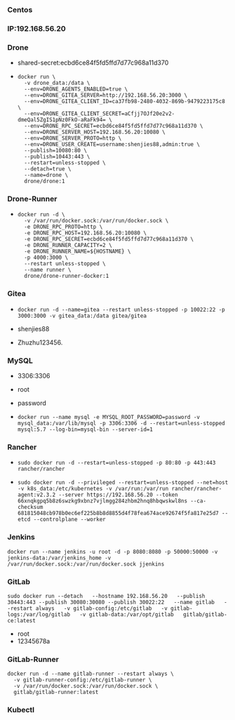 ### Centos

### IP:192.168.56.20

### Drone

  - shared-secret:ecbd6ce84f5fd5ffd7d77c968a11d370

  - ```shell
    docker run \
      -v drone_data:/data \
      --env=DRONE_AGENTS_ENABLED=true \
      --env=DRONE_GITEA_SERVER=http://192.168.56.20:3000 \
      --env=DRONE_GITEA_CLIENT_ID=ca37fb98-2480-4032-869b-9479223175c8 \
      --env=DRONE_GITEA_CLIENT_SECRET=aCfjj7OJf20e2v2-dmeQal5ZgIS1pNz0FkO-aRaFk94= \
      --env=DRONE_RPC_SECRET=ecbd6ce84f5fd5ffd7d77c968a11d370 \
      --env=DRONE_SERVER_HOST=192.168.56.20:10080 \
      --env=DRONE_SERVER_PROTO=http \
      --env=DRONE_USER_CREATE=username:shenjies88,admin:true \
      --publish=10080:80 \
      --publish=10443:443 \
      --restart=unless-stopped \
      --detach=true \
      --name=drone \
      drone/drone:1
    ```


### Drone-Runner

  - ```shell
    docker run -d \
      -v /var/run/docker.sock:/var/run/docker.sock \
      -e DRONE_RPC_PROTO=http \
      -e DRONE_RPC_HOST=192.168.56.20:10080 \
      -e DRONE_RPC_SECRET=ecbd6ce84f5fd5ffd7d77c968a11d370 \
      -e DRONE_RUNNER_CAPACITY=2 \
      -e DRONE_RUNNER_NAME=${HOSTNAME} \
      -p 4000:3000 \
      --restart unless-stopped \
      --name runner \
      drone/drone-runner-docker:1
    ```


### Gitea

  - ```shell
    docker run -d --name=gitea --restart unless-stopped -p 10022:22 -p 3000:3000 -v gitea_data:/data gitea/gitea
    ```

  - shenjies88
  - Zhuzhu123456.

### MySQL

  - 3306:3306

  - root

  - password

  - ```shell
    docker run --name mysql -e MYSQL_ROOT_PASSWORD=password -v mysql_data:/var/lib/mysql -p 3306:3306 -d --restart=unless-stopped mysql:5.7 --log-bin=mysql-bin --server-id=1
    ```


### Rancher

  - ```shell
    sudo docker run -d --restart=unless-stopped -p 80:80 -p 443:443 rancher/rancher
    ```

- ```shell
  sudo docker run -d --privileged --restart=unless-stopped --net=host -v k8s_data:/etc/kubernetes -v /var/run:/var/run rancher/rancher-agent:v2.3.2 --server https://192.168.56.20 --token 66xnqkgpq5b8z6swzkg9xbnz7vjlmgg284zhbm2hnq8hbqwskwl8ns --ca-checksum 681815048cb978b0ec6ef225b8b8d8855d4f78fea674ace92674f5fa817e25d7 --etcd --controlplane --worker
  ```

### Jenkins

```shell
docker run --name jenkins -u root -d -p 8080:8080 -p 50000:50000 -v jenkins-data:/var/jenkins_home -v /var/run/docker.sock:/var/run/docker.sock jjenkins
```

### GitLab

```shell
sudo docker run --detach   --hostname 192.168.56.20   --publish 30443:443 --publish 30080:30080 --publish 30022:22   --name gitlab   --restart always   -v gitlab-config:/etc/gitlab   -v gitlab-logs:/var/log/gitlab   -v gitlab-data:/var/opt/gitlab   gitlab/gitlab-ce:latest
```

- root
- 12345678a

### GitLab-Runner

```shell
docker run -d --name gitlab-runner --restart always \
  -v gitlab-runner-config:/etc/gitlab-runner \
  -v /var/run/docker.sock:/var/run/docker.sock \
  gitlab/gitlab-runner:latest
```

### Kubectl